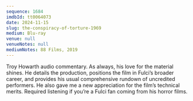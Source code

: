 ```yaml
---
sequence: 1684
imdbId: tt0064073
date: 2024-11-15
slug: the-conspiracy-of-torture-1969
medium: Blu-ray
venue: null
venueNotes: null
mediumNotes: 88 Films, 2019
---
```


Troy Howarth audio commentary. As always, his love for the material shines. He details the production, positions the film in Fulci’s broader career, and provides his usual comprehensive rundown of uncredited performers. He also gave me a new appreciation for the film’s technical merits. Required listening if you’re a Fulci fan coming from his horror films.
